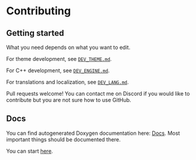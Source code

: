 # Contributing

<!--
    Short overview, rules, general guidelines, notes about pull requests and
    style should go here.
-->

## Getting started

What you need depends on what you want to edit.

For theme development, see [`DEV_THEME.md`](DEV_THEME.md).

For C++ development, see [`DEV_ENGINE.md`](DEV_ENGINE.md).

For translations and localization, see [`DEV_LANG.md`](DEV_LANG.md).

Pull requests welcome! You can contact me on Discord
if you would like to contribute but you are not sure how to use GitHub.

## Docs

You can find autogenerated Doxygen documentation here:
[Docs](https://bobini1.github.io/RhythmGame/).
Most important things should be documented there.

You can start [here](https://bobini1.github.io/RhythmGame/classRg.html).
